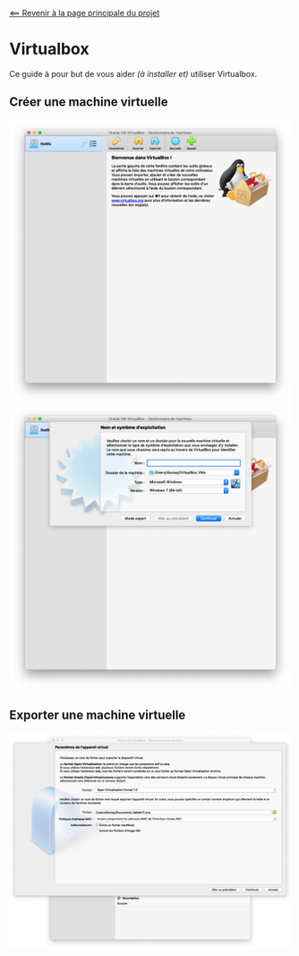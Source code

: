 <a name="top"></a>

[<== Revenir à la page principale du projet](../../)

# Virtualbox

Ce guide à pour but de vous aider _(à installer et)_ utiliser Virtualbox.

## Créer une machine virtuelle

![0_dashboard.png](images/bonus_1/002_tuto_vm_virtualbox/0_dashboard.png)
![1_creation_nouvelle_vm.png](images/bonus_1/002_tuto_vm_virtualbox/1_creation_nouvelle_vm.png)

## Exporter une machine virtuelle

![2_Exportation_de_vm.png](images/bonus_1/002_tuto_vm_virtualbox/2_Exportation_de_vm.png)